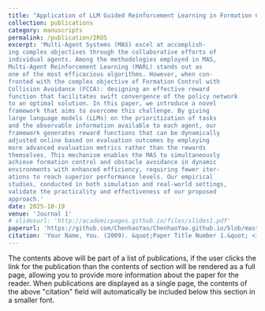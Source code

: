 ```yaml
---
title: "Application of LLM Guided Reinforcement Learning in Formation Control with Collision Avoidance"
collection: publications
category: manuscripts
permalink: /publication/IROS
excerpt: 'Multi-Agent Systems (MAS) excel at accomplish-
ing complex objectives through the collaborative efforts of
individual agents. Among the methodologies employed in MAS,
Multi-Agent Reinforcement Learning (MARL) stands out as
one of the most efficacious algorithms. However, when con-
fronted with the complex objective of Formation Control with
Collision Avoidance (FCCA): designing an effective reward
function that facilitates swift convergence of the policy network
to an optimal solution. In this paper, we introduce a novel
framework that aims to overcome this challenge. By giving
large language models (LLMs) on the prioritization of tasks
and the observable information available to each agent, our
framework generates reward functions that can be dynamically
adjusted online based on evaluation outcomes by employing
more advanced evaluation metrics rather than the rewards
themselves. This mechanism enables the MAS to simultaneously
achieve formation control and obstacle avoidance in dynamic
environments with enhanced efficiency, requiring fewer iter-
ations to reach superior performance levels. Our empirical
studies, conducted in both simulation and real-world settings,
validate the practicality and effectiveness of our proposed
approach.'
date: 2025-10-19
venue: 'Journal 1'
# slidesurl: 'http://academicpages.github.io/files/slides1.pdf'
paperurl: 'https://github.com/ChenhaoYao/ChenhaoYao.github.io/blob/master/files/Application_of_LLM_Guided_Reinforcement_Learning_in_Formation.pdf'
citation: 'Your Name, You. (2009). &quot;Paper Title Number 1.&quot; <i>Journal 1</i>. 1(1).'
---
```


The contents above will be part of a list of publications, if the user clicks the link for the publication than the contents of section will be rendered as a full page, allowing you to provide more information about the paper for the reader. When publications are displayed as a single page, the contents of the above "citation" field will automatically be included below this section in a smaller font.